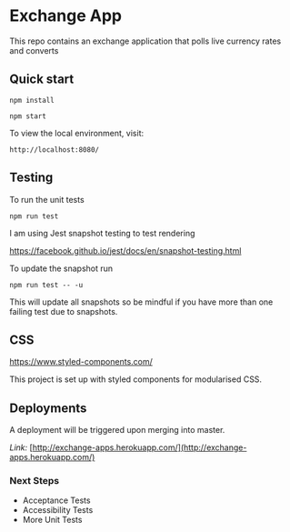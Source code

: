 # Exchange App

This repo contains an exchange application that polls live currency rates and converts

## Quick start

```
npm install
```
```
npm start
```

To view the local environment, visit: 
```
http://localhost:8080/
```

## Testing  

To run the unit tests
```
npm run test
```
I am using Jest snapshot testing to test rendering

https://facebook.github.io/jest/docs/en/snapshot-testing.html

To update the snapshot run
```
npm run test -- -u
```
This will update all snapshots so be mindful if you have more than one failing test due to snapshots.

## CSS
https://www.styled-components.com/

This project is set up with styled components for modularised CSS. 

## Deployments

A deployment will be triggered upon merging into master. 

*Link:* [http://exchange-apps.herokuapp.com/](http://exchange-apps.herokuapp.com/)



### Next Steps
- Acceptance Tests
- Accessibility Tests
- More Unit Tests
